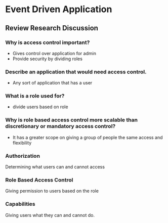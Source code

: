 # Event Driven Application

## Review Research Discussion
### Why is access control important?
- Gives control over application for admin
- Provide security by dividing roles
### Describe an application that would need access control.
- Any sort of application that has a user
### What is a role used for?
- divide users based on role 
### Why is role based access control more scalable than discretionary or mandatory access control?
- It has a greater scope on giving a group of people the same access and flexibility

### Authorization
Determining what users can and cannot access
### Role Based Access Control
Giving permission to users based on the role
### Capabilities
Giving users what they can and cannot do.
